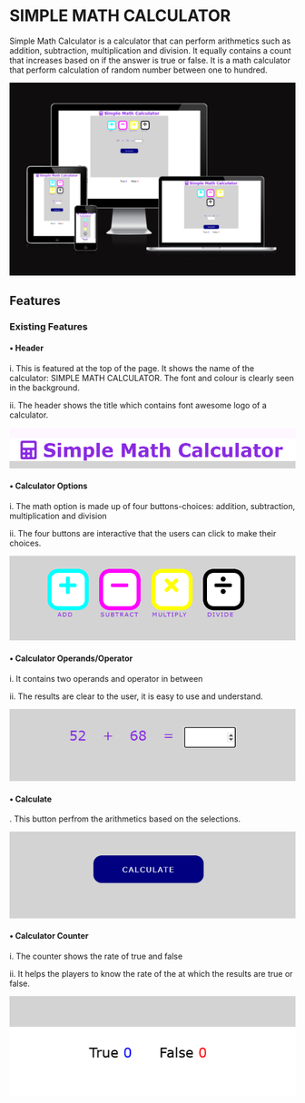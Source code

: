 # SIMPLE MATH CALCULATOR
Simple Math Calculator is a calculator that can perform arithmetics such as addition, subtraction, multiplication and division.
It equally contains a count that increases based on if the answer is true or false. It is a math calculator that perform calculation of random number between one to hundred.

![Responsive Image](<assets/images/responsiveimage.png>)

## Features <br>

### Existing Features

#### •	Header

i. This is featured at the top of the page. It shows the name of the calculator: SIMPLE MATH CALCULATOR. The font and colour is clearly seen in the background.

  ii.	The header shows the title which contains font awesome logo of a calculator.

![Header image](<assets/images/headerpix.png>)

#### •	Calculator Options
i.	The math option is made up of four buttons-choices: addition, subtraction, multiplication and division

ii. The four buttons are interactive that the users can click to make their choices.

![Math option image](<assets/images/mathoption.png>)

#### •	Calculator Operands/Operator
i. It contains two operands and operator in between

ii.	The results are clear to the user, it is easy to use and understand.  

![operands/operator](<assets/images/operands&operator.png>)

#### •	Calculate

  . This button perfrom the arithmetics based on the selections.

  ![calculator image](<assets/images/calculateimage.png>)

#### •	Calculator Counter
i.	The  counter shows the rate of true and false

ii.	 It helps the players to know the rate of the at which the results are true or false.

![calculator counter](<assets/images/trueorfalse.png>)  

